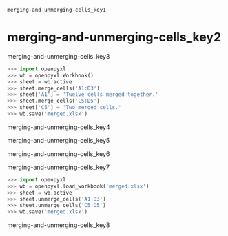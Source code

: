 ```ngMeta
merging-and-unmerging-cells_key1
```
# merging-and-unmerging-cells_key2
merging-and-unmerging-cells_key3

```python
>>> import openpyxl
>>> wb = openpyxl.Workbook()
>>> sheet = wb.active
>>> sheet.merge_cells('A1:D3')
>>> sheet['A1'] = 'Twelve cells merged together.'
>>> sheet.merge_cells('C5:D5')
>>> sheet['C5'] = 'Two merged cells.'
>>> wb.save('merged.xlsx')
```
merging-and-unmerging-cells_key4

merging-and-unmerging-cells_key5

merging-and-unmerging-cells_key6

merging-and-unmerging-cells_key7

```python
>>> import openpyxl
>>> wb = openpyxl.load_workbook('merged.xlsx')
>>> sheet = wb.active
>>> sheet.unmerge_cells('A1:D3')
>>> sheet.unmerge_cells('C5:D5')
>>> wb.save('merged.xlsx')
```
merging-and-unmerging-cells_key8


